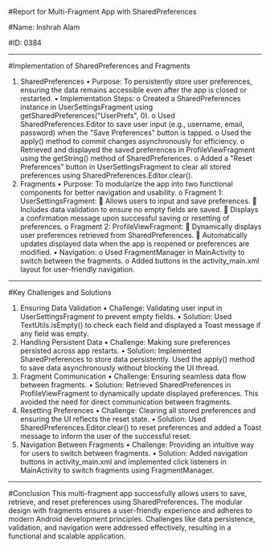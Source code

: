 #Report for Multi-Fragment App with SharedPreferences

#Name: Inshrah Alam

#ID: 0384
________________________________________
#Implementation of SharedPreferences and Fragments
1. SharedPreferences
•	Purpose: To persistently store user preferences, ensuring the data remains accessible even after the app is closed or restarted.
•	Implementation Steps: 
o	Created a SharedPreferences instance in UserSettingsFragment using getSharedPreferences("UserPrefs", 0).
o	Used SharedPreferences.Editor to save user input (e.g., username, email, password) when the "Save Preferences" button is tapped.
o	Used the apply() method to commit changes asynchronously for efficiency.
o	Retrieved and displayed the saved preferences in ProfileViewFragment using the getString() method of SharedPreferences.
o	Added a "Reset Preferences" button in UserSettingsFragment to clear all stored preferences using SharedPreferences.Editor.clear().
2. Fragments
•	Purpose: To modularize the app into two functional components for better navigation and usability. 
o	Fragment 1: UserSettingsFragment: 
	Allows users to input and save preferences.
	Includes data validation to ensure no empty fields are saved.
	Displays a confirmation message upon successful saving or resetting of preferences.
o	Fragment 2: ProfileViewFragment: 
	Dynamically displays user preferences retrieved from SharedPreferences.
	Automatically updates displayed data when the app is reopened or preferences are modified.
•	Navigation: 
o	Used FragmentManager in MainActivity to switch between the fragments.
o	Added buttons in the activity_main.xml layout for user-friendly navigation.
________________________________________

#Key Challenges and Solutions
1. Ensuring Data Validation
•	Challenge: Validating user input in UserSettingsFragment to prevent empty fields.
•	Solution: Used TextUtils.isEmpty() to check each field and displayed a Toast message if any field was empty.
2. Handling Persistent Data
•	Challenge: Making sure preferences persisted across app restarts.
•	Solution: Implemented SharedPreferences to store data persistently. Used the apply() method to save data asynchronously without blocking the UI thread.
3. Fragment Communication
•	Challenge: Ensuring seamless data flow between fragments.
•	Solution: Retrieved SharedPreferences in ProfileViewFragment to dynamically update displayed preferences. This avoided the need for direct communication between fragments.
4. Resetting Preferences
•	Challenge: Clearing all stored preferences and ensuring the UI reflects the reset state.
•	Solution: Used SharedPreferences.Editor.clear() to reset preferences and added a Toast message to inform the user of the successful reset.
5. Navigation Between Fragments
•	Challenge: Providing an intuitive way for users to switch between fragments.
•	Solution: Added navigation buttons in activity_main.xml and implemented click listeners in MainActivity to switch fragments using FragmentManager.
________________________________________
#Conclusion
This multi-fragment app successfully allows users to save, retrieve, and reset preferences using SharedPreferences. The modular design with fragments ensures a user-friendly experience and adheres to modern Android development principles. Challenges like data persistence, validation, and navigation were addressed effectively, resulting in a functional and scalable application.


